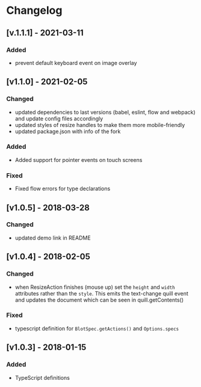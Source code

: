 # Changelog

## [v.1.1.1] - 2021-03-11

### Added

- prevent default keyboard event on image overlay

## [v1.1.0] - 2021-02-05

### Changed

- updated dependencies to last versions (babel, eslint, flow and webpack) and update config files accordingly
- updated styles of resize handles to make them more mobile-friendly
- updated package.json with info of the fork

### Added

- Added support for pointer events on touch screens

### Fixed

- Fixed flow errors for type declarations

## [v1.0.5] - 2018-03-28

### Changed

- updated demo link in README

## [v1.0.4] - 2018-02-05

### Changed

- when ResizeAction finishes (mouse up) set the `height` and `width` attributes rather than the `style`. This emits the text-change quill event and updates the document which can be seen in quill.getContents()

### Fixed

- typescript definition for `BlotSpec.getActions()` and `Options.specs`

## [v1.0.3] - 2018-01-15

### Added

- TypeScript definitions
